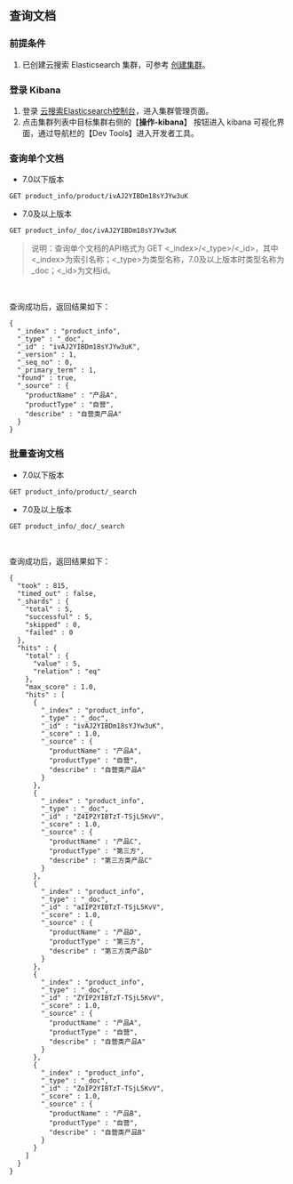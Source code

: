 ## 查询文档

### 前提条件
1. 已创建云搜索 Elasticsearch 集群，可参考 [创建集群](../Getting-Started/Create-ES.md)。</br>

### 登录 Kibana
1. 登录 [云搜索Elasticsearch控制台](https://es-console.jdcloud.com/clusters)，进入集群管理页面。</br>
2. 点击集群列表中目标集群右侧的【**操作-kibana**】 按钮进入 kibana 可视化界面，通过导航栏的【Dev Tools】进入开发者工具。</br>

### 查询单个文档

- 7.0以下版本
```
GET product_info/product/ivAJ2YIBDm18sYJYw3uK
```

- 7.0及以上版本
```
GET product_info/_doc/ivAJ2YIBDm18sYJYw3uK
```

> 说明：查询单个文档的API格式为 GET <_index>/<_type>/<_id>，其中<_index>为索引名称；<_type>为类型名称，7.0及以上版本时类型名称为_doc；<_id>为文档id。

</br>

查询成功后，返回结果如下：

```
{
  "_index" : "product_info",
  "_type" : "_doc",
  "_id" : "ivAJ2YIBDm18sYJYw3uK",
  "_version" : 1,
  "_seq_no" : 0,
  "_primary_term" : 1,
  "found" : true,
  "_source" : {
    "productName" : "产品A",
    "productType" : "自营",
    "describe" : "自营类产品A"
  }
}

```


### 批量查询文档

- 7.0以下版本
```
GET product_info/product/_search
```

- 7.0及以上版本
```
GET product_info/_doc/_search
```
</br>

查询成功后，返回结果如下：
```
{
  "took" : 815,
  "timed_out" : false,
  "_shards" : {
    "total" : 5,
    "successful" : 5,
    "skipped" : 0,
    "failed" : 0
  },
  "hits" : {
    "total" : {
      "value" : 5,
      "relation" : "eq"
    },
    "max_score" : 1.0,
    "hits" : [
      {
        "_index" : "product_info",
        "_type" : "_doc",
        "_id" : "ivAJ2YIBDm18sYJYw3uK",
        "_score" : 1.0,
        "_source" : {
          "productName" : "产品A",
          "productType" : "自营",
          "describe" : "自营类产品A"
        }
      },
      {
        "_index" : "product_info",
        "_type" : "_doc",
        "_id" : "Z4IP2YIBTzT-TSjL5KvV",
        "_score" : 1.0,
        "_source" : {
          "productName" : "产品C",
          "productType" : "第三方",
          "describe" : "第三方类产品C"
        }
      },
      {
        "_index" : "product_info",
        "_type" : "_doc",
        "_id" : "aIIP2YIBTzT-TSjL5KvV",
        "_score" : 1.0,
        "_source" : {
          "productName" : "产品D",
          "productType" : "第三方",
          "describe" : "第三方类产品D"
        }
      },
      {
        "_index" : "product_info",
        "_type" : "_doc",
        "_id" : "ZYIP2YIBTzT-TSjL5KvV",
        "_score" : 1.0,
        "_source" : {
          "productName" : "产品A",
          "productType" : "自营",
          "describe" : "自营类产品A"
        }
      },
      {
        "_index" : "product_info",
        "_type" : "_doc",
        "_id" : "ZoIP2YIBTzT-TSjL5KvV",
        "_score" : 1.0,
        "_source" : {
          "productName" : "产品B",
          "productType" : "自营",
          "describe" : "自营类产品B"
        }
      }
    ]
  }
}

```
